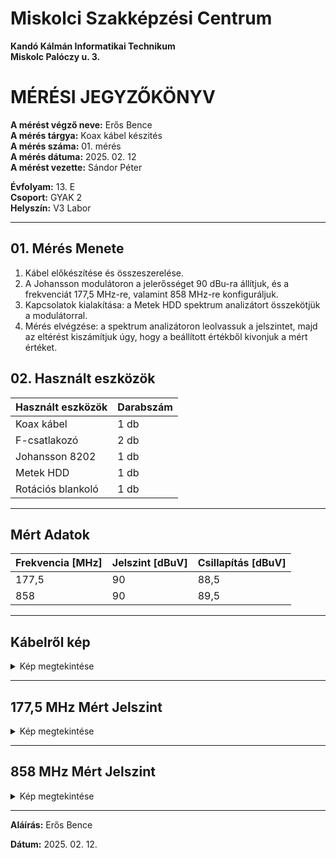 # Miskolci Szakképzési Centrum  
**Kandó Kálmán Informatikai Technikum**  
**Miskolc Palóczy u. 3.**

# MÉRÉSI JEGYZŐKÖNYV

**A mérést végző neve:** Erős Bence  
**A mérés tárgya:** Koax kábel készités <br>
**A mérés száma:** 01. mérés  
**A mérés dátuma:** 2025. 02. 12  
**A mérést vezette:** Sándor Péter  

**Évfolyam:** 13. E  
**Csoport:** GYAK 2  
**Helyszín:** V3 Labor 

---

## 01. Mérés Menete

1. Kábel előkészítése és összeszerelése.
2. A Johansson modulátoron a jelerősséget 90 dBu-ra állítjuk, és a frekvenciát 177,5 MHz-re, valamint 858 MHz-re konfiguráljuk.
3. Kapcsolatok kialakítása: a Metek HDD spektrum analizátort összekötjük a modulátorral.
4. Mérés elvégzése: a spektrum analizátoron leolvassuk a jelszintet, majd az eltérést kiszámítjuk úgy, hogy a beállított értékből 
kivonjuk a mért értéket.



## 02. Használt eszközök

| Használt eszközök      | Darabszám |
|-------------------------|----------|
| Koax kábel             | 1 db     |
| F-csatlakozó           | 2 db     |
| Johansson 8202         | 1 db     |
| Metek HDD             | 1 db     |
| Rotációs blankoló      | 1 db     |

---


## Mért Adatok

| Frekvencia [MHz] | Jelszint [dBuV] | Csillapítás [dBuV] |
|------------------|----------------|---------------------|
| 177,5            |  90            | 88,5                |
| 858              |  90            | 89,5                |

---

## Kábelről kép

<details>


<summary>Kép megtekintése</summary>

<img src="https://github.com/user-attachments/assets/da4063f3-f233-45dc-ba04-c781cf445212" width="300px">

<img src="https://github.com/user-attachments/assets/42fe7f85-e967-48c8-af57-1b6d1097bcef" width="300px">

</details>

---

## 177,5 MHz Mért Jelszint

<details>


<summary>Kép megtekintése</summary>

<img src="https://github.com/user-attachments/assets/988d9883-a088-4397-ac43-b0d2d0ed0209">

</details>

---

## 858 MHz Mért Jelszint

<details>


<summary>Kép megtekintése</summary>

<img src="https://github.com/user-attachments/assets/30a7d345-cb6d-4fda-90ef-16dbf9ff5e8f">

</details>

---

**Aláírás:** Erős Bence 

**Dátum:** 2025. 02. 12.

